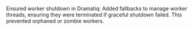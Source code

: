 Ensured worker shutdown in Dramatiq: Added fallbacks to manage worker threads, ensuring they were terminated if graceful shutdown failed. This prevented orphaned or zombie workers.